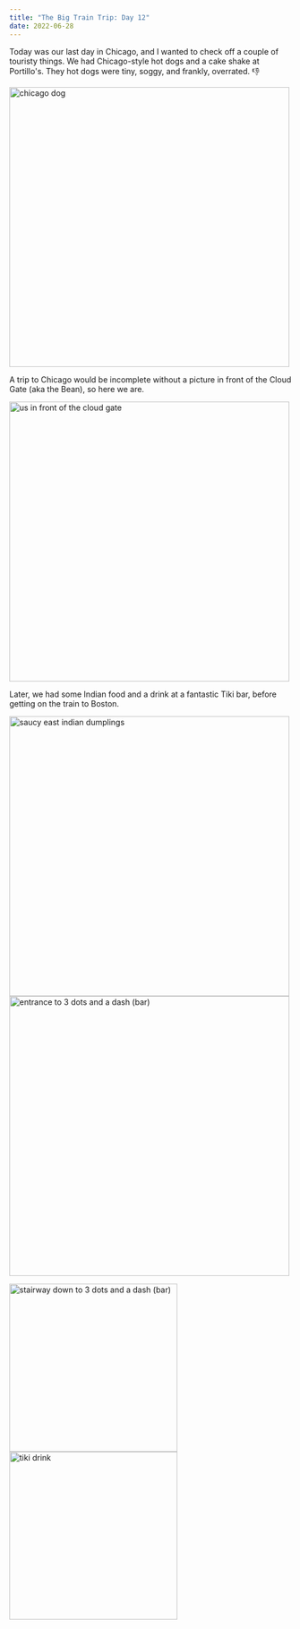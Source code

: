 ```yaml
---
title: "The Big Train Trip: Day 12"
date: 2022-06-28
---
```


Today was our last day in Chicago, and I wanted to check off a couple of touristy things. We had Chicago-style hot dogs and a cake shake at Portillo's. They hot dogs were tiny, soggy, and frankly, overrated. 👎

<img src="/github-pages-with-jekyll/docs/assets/images/day12_dog.jpg" alt="chicago dog" width="500"/>

A trip to Chicago would be incomplete without a picture in front of the Cloud Gate (aka the Bean), so here we are.

<img src="/github-pages-with-jekyll/docs/assets/images/day12_bean.jpg" alt="us in front of the cloud gate" width="500"/>

Later, we had some Indian food and a drink at a fantastic Tiki bar, before getting on the train to Boston.

<img src="/github-pages-with-jekyll/docs/assets/images/day12_food.jpg" alt="saucy east indian dumplings" width="500"/>

<img src="/github-pages-with-jekyll/docs/assets/images/day12_tiki1.jpg" alt="entrance to 3 dots and a dash (bar)" width="500"/>

<p>
<img src="/github-pages-with-jekyll/docs/assets/images/day12_tiki2.jpg" alt="stairway down to 3 dots and a dash (bar)" width="300"/>

<img src="/github-pages-with-jekyll/docs/assets/images/day12_tiki3.jpg" alt="tiki drink" width="300"/>
</p>

